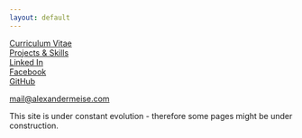 ```yaml
---
layout: default
---
```

[Curriculum Vitae](https://alexmeise.github.io/cv)  
[Projects & Skills](http://alexmeise.github.io/projects)  
[Linked In](https://www.linkedin.com/in/alexander-meise-7574a153/)  
[Facebook](https://www.facebook.com/peloerata)  
[GitHub](https://github.com/alexmeise)  

mail@alexandermeise.com

This site is under constant evolution - therefore some pages might be under construction.

